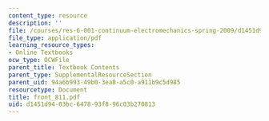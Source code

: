 ```yaml
---
content_type: resource
description: ''
file: /courses/res-6-001-continuum-electromechanics-spring-2009/d1451d9403bc647893f896c03b270813_front_811.pdf
file_type: application/pdf
learning_resource_types:
- Online Textbooks
ocw_type: OCWFile
parent_title: Textbook Contents
parent_type: SupplementalResourceSection
parent_uid: 94a6b993-49b0-3ea8-a5c0-a911b9c5d985
resourcetype: Document
title: front_811.pdf
uid: d1451d94-03bc-6478-93f8-96c03b270813
---
```

